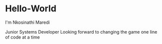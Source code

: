 # Hello-World

I'm Nkosinathi Maredi 

Junior Systems Developer
Looking forward to changing the game one line of code at a time

